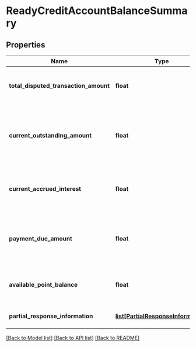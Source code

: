 # ReadyCreditAccountBalanceSummary

## Properties
Name | Type | Description | Notes
------------ | ------------- | ------------- | -------------
**total_disputed_transaction_amount** | **float** | This is the total disputed transaction amount. | [optional] 
**current_outstanding_amount** | **float** | This includes the current intra-day transactions which yet to be posted on card. | 
**current_accrued_interest** | **float** | Interest which has been accrued till last accrual date. | 
**payment_due_amount** | **float** | Total amount customer needs to pay in order to clear the balance. | 
**available_point_balance** | **float** | Available reward points on the credit card | [optional] 
**partial_response_information** | [**list[PartialResponseInformation]**](PartialResponseInformation.md) | Partial success response | [optional] 

[[Back to Model list]](../README.md#documentation-for-models) [[Back to API list]](../README.md#documentation-for-api-endpoints) [[Back to README]](../README.md)

